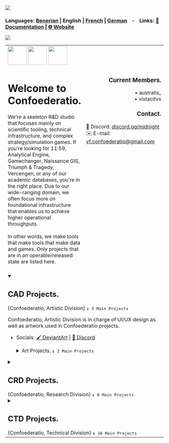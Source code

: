 <img src = "https://i.postimg.cc/xTp8p9jZ/confoederatio-text-01.png">

### **Languages:** [Benerian](https://github.com/Confoederatio/Confoederatio/blob/main/README_BN.md) | **English** | [French](https://github.com/Confoederatio/Confoederatio/blob/main/README_FR.md) | [German](https://github.com/Confoederatio/Confoederatio/blob/main/README_DE.md) &nbsp; &nbsp;-&nbsp; &nbsp; **Links:** [📝 Documentation](https://confoederatiodocs.info) | [🌐 Website](https://confoederatio.org)

![](https://i.postimg.cc/nLCvSdt4/confoederatio-project-chart-en.png)

<table>
  <tr>
    <td align = "left" colspan = 3>
      <img src = "https://i.postimg.cc/zBvCL87Y/cad-coat-of-arms-logo.png" height = "60">
      <img src = "https://i.postimg.cc/3ND2B1zL/crd-coat-of-arms-logo.png" height = "60">
      <img src = "https://i.postimg.cc/HxNQXRvc/ctd-coat-of-arms-logo.png" height = "60">
      <br>
    </td>
  </tr>
  <tr>
    <td align="left" valign = "top" colspan = "2">
      <h1>Welcome to Confoederatio.</h1>We're a skeleton R&D studio that focuses mainly on scientific tooling, technical infrastructure, and complex strategy/simulation games. If you're looking for 11:59, Analytical Engine, Gamechanger, Naissance GIS, Triumph & Tragedy, Vercengen, or any of our academic databases, you're in the right place. Due to our wide-ranging domain, we often focus more on foundational infrastructure that enables us to achieve higher operational throughputs.<br><br>In other words, we make tools that make tools that make data and games. Only projects that are in an operable/released state are listed here.<br>&nbsp;
    </td>
    <td align="right" width = "350px" valign = "top"> 
      <h3>Current Members.</h3>• australis_<br>• vistacitvs<br>
      <h3>Contact.</h3>
      <div align = "left">
        💬 Discord: <a href = "https://discord.gg/midnight-548994743925997570">discord.gg/midnight</a><br>
        ✉️ E-mail: <a href = "mailto:vf.confoederatio@gmail.com">vf.confoederatio@gmail.com</a><br>
      </div>
    </td>
  </tr>
  <tr>
    <td colspan = "3" valign = "top">
      <details open>
      <summary><h2>CAD Projects.</h2> (Confoederatio, Artistic Division) <kbd>↨ 3 Main Projects</kbd></summary>

Confoederatio, Artistic Division is in charge of UI/UX design as well as artwork used in Confoederatio projects. 
  - Socials: [🖌️ DeviantArt](https://www.deviantart.com/australiszero) | [💬 Discord](https://discord.com/channels/548994743925997570/964504182625296415)

      <details>
        <summary>Art Projects. <kbd>↨ 2 Main Projects</kbd></summary><br>
            
    __Digital Twins:__
    - **G-Earth/MC**: General projects related to automating the construction and rendering of digital twins in Minecraft.
      - [📝 Documentation](https://confoederatiodocs.info/en/CAD/GEarth_MC) | [Osaka 1:1, 36km^2](https://drive.google.com/file/d/1Zc-bbopWoFYGtOOSQZjeNbFmUtC_QNcr/view?usp=sharing) | [Vienna 1:1, 16km^2](https://drive.google.com/file/d/1-GFTi4VG853RUEYEoSaFcJoYNAJfGeBs/view?usp=sharing)
    - **Project 1911/1912**: Manual projects to reconstruct the Low Countries at 1:1 scale in Minecraft.
            
      </details>
</details>
      <details>
      <summary><h2>CRD Projects.</h2> (Confoederatio, Research Division) <kbd>↨ 8 Main Projects</kbd></summary>

__Archives:__
- **Preservés des Confoederatio**: Digital and physical archives of ~4000 historical maps and atlases, as well as translations of historical documents. You can open a private inquiry if you are interested in the physical holdings of the Preservés.
  - [📚 Digital Preservés](https://discord.com/channels/548994743925997570/1087880811501600788)

__Datasets:__
- **Eoscala**: GDP (PPP) and other economic activity estimates from 10000BC-2022AD at 5-arcminute resolution.
  - [📝 Paper](https://github.com/Confoederatio/Eoscala-Velkscala/blob/main/Eoscala%201.0-Velkscala%200.5%20-%20A%20Gridded%20Reconstruction%20of%20Global%20GDP%20and%20Population%20from%2010000BC%20to%20the%20Present.pdf) | [📈 Eoscala 1.0 Rasters](https://github.com/Confoederatio/Eoscala-Velkscala/tree/main/eoscala_1.2)
- **Sehistoir:** A vector database of census/population subadministrative divisions at a global level from 1800AD to the Present at 1-year intervals.
  - [📑 Documentation](https://confoederatiodocs.info/en/CRD/Sehistoir)
- **Stadestér**: A geolocated database of ~32000 cities from 3000BC to the Present at 1-year population intervals.
  - [💻 Source (Repository)](https://github.com/Confoederatio/Stadester)
- **Velkscala**: Population estimates from 10000BC-2023AD at 5-arcminute resolution.
  - [📝 Paper](https://github.com/Confoederatio/Eoscala-Velkscala/blob/main/Eoscala%201.0-Velkscala%200.5%20-%20A%20Gridded%20Reconstruction%20of%20Global%20GDP%20and%20Population%20from%2010000BC%20to%20the%20Present.pdf) | [👥 Velkscala 0.5 Rasters](https://github.com/Confoederatio/Eoscala-Velkscala/tree/main/velkscala_0.7)

__Software & Tooling:__
- **Constele Red**: 3D, asynchronous editor and visualiser for geospatial dataflows.
  - [📦 Releases](https://github.com/Confoederatio/Constele-Red/releases) | [💻 Source (Repository)](https://github.com/Confoederatio/Constele-Red)
- **Naissance GIS**: A historical 3D GIS focused on sovereignty, statistical visualisation, and data wrangling.
  - [📦 Releases](https://github.com/Confoederatio/Naissance/releases) | [:computer: Source (Repository)](https://github.com/Confoederatio/Naissance)
- **Project Humanity:** A prototype long-term SD/CLD-based ABM and cognitive architecture for personality retention and dependent memory in cognition and decision-making.
  - [📝 Paper (Working Technical Draft)](https://docs.google.com/document/d/1pmYnD0pVYnxatR96WDLCmsKMFMa_4ROOBp_nt2eg8hY/edit?usp=sharing) | [🧠 Head Model](https://drive.google.com/file/d/1nligSIH0zylj2unhM5-ir3MLNQuIjUvJ/view?usp=sharing) | [:bug: Tail Model](https://drive.google.com/file/d/1w4x3bH_XQqSvrUZIVc_Jn-eNEYt5R90s/view?usp=sharing)
      </details>
      <details>
      <summary><h2>CTD Projects.</h2> (Confoederatio, Technical Division) <kbd>↨ 16 Main Projects</kbd></summary>

__Frameworks:__
- **Scriptly Templates**: Bootstrap CLI/UI templates featuring Universal Framework used for scaffolding Confoederatio applications off of.
  - [💻 Source (Repository)](https://github.com/Confoederatio/Scriptly) 
- **Universal Framework (UF)**: General-purpose library for developer ease of use and extended functionality across Confoederatio projects.
  - [📦 Releases](https://github.com/Confoederatio/UniversalFramework/releases) | [💻 Source (Repository)](https://github.com/Confoederatio/UniversalFramework)
  - **Vercengen**: An imperative, state-driven software engine for desktop/web apps, similar to an extendable JS-driven version of ImGui.
    - [💻 Source (Repository)](https://github.com/Confoederatio/Vercengen)

__Game Engines:__
- **AnalyticalEngine**: Java/Nashorn-based game engine built on top of AOC3/LJWGL.
  - [📑 Documentation](https://docs.google.com/document/d/1cgZIJyXivPmHRlPZBEmlv65Aypafa_xPVOjqJDaS6Sg/edit?usp=sharing) | [📦 Releases](https://github.com/Confoederatio/AnalyticalEngine/releases) | [💻 Source (Repository)](https://github.com/Confoederatio/AnalyticalEngine) | [🚂 Steam](https://steamcommunity.com/sharedfiles/filedetails/?id=3429582135)
- **Gamechanger**: Node-based grand-strategy engine with JSON-based DSL modding support, primarily used for T&T1 and T&T2.
  - [📑 Documentation](https://docs.google.com/document/d/1uLfSMooByn0jtm6hfKK8rn8c9Qj9FCWv8JibFgOQwhc/edit?usp=sharing) | [💻 Source (Repository), Examples](https://github.com/Confoederatio/TriumphAndTragedy/tree/main/common)
  
__Grand-strategy Games/Mods:__
- **11:59**: A Cold War mod for AOC2/AOC3. You can find separate game versions below:
  - AOC2: [💻 Source (ModDB)](https://www.moddb.com/mods/1159-a-cold-war-mod)
  - AOC3: [💻 Source (Repository)](https://github.com/Confoederatio/AnalyticalEngine/tree/main/src/mods/11.59)
- **Triumph & Tragedy I**: A simple open-source multiplayer grand-strategy game and fully-automated NRP built for moddability.
  - [📦 Releases](https://github.com/Confoederatio/RP5.2/releases) | [💻 Source (Repository)](https://github.com/Confoederatio/RP5.2)
- **Triumph & Tragedy II**: An open-source grand-strategy multiplayer game focused on the period between 1500-2092 with detailed demographic and combat systems with a particular focus on logistics and bottom-up economic modelling.
  - [📦 Releases](https://github.com/Confoederatio/TriumphAndTragedy/releases) | [💻 Source (Repository)](https://github.com/Confoederatio/TriumphAndTragedy) | [📹 Trailer](https://www.youtube.com/watch?v=JGFcmBfLEp0)

__Software & Tooling:__
- **Ampersand Mod Creator:** A mod creator for Triumph & Tragedy.
  - [📦 Releases](https://github.com/Confoederatio/Ampersand-Mod-Creator/releases) | [💻 Source (Repository)](https://github.com/Confoederatio/Ampersand-Mod-Creator)
- **Scriptly IDE:** An embeddable visual IDE with block-based/node-based/text editing.
  - [📦 Releases](https://github.com/Confoederatio/Scriptly/releases/) | [💻 Source (Repository)](https://github.com/Confoederatio/Scriptly)
      </details>
    </td>
  </tr>
</table>
